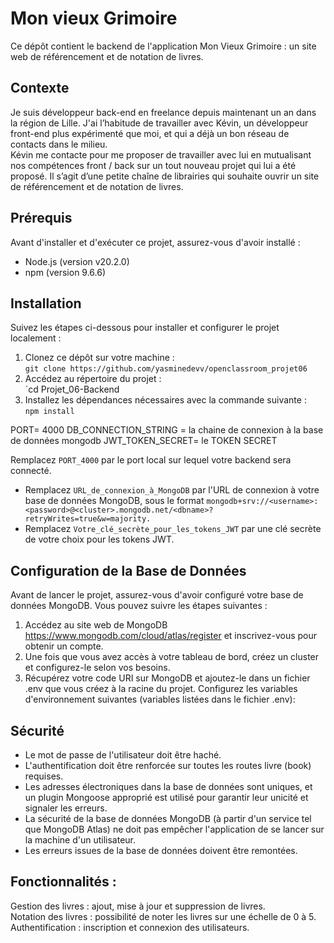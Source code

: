 # Mon vieux Grimoire

Ce dépôt contient le backend de l'application Mon Vieux Grimoire : un site web de référencement et de notation de livres.


## Contexte
Je suis développeur back-end en freelance depuis maintenant un an dans la région de Lille. J'ai l’habitude de travailler avec Kévin, un développeur front-end plus expérimenté que moi, et qui a déjà un bon réseau de contacts dans le milieu.  
Kévin me contacte pour me proposer de travailler avec lui en mutualisant nos compétences front / back sur un tout nouveau projet qui lui a été proposé. Il s’agit d’une petite chaîne de librairies qui souhaite ouvrir un site de référencement et de notation de livres.  

## Prérequis
Avant d'installer et d'exécuter ce projet, assurez-vous d'avoir installé :

-   Node.js (version v20.2.0)
-   npm (version 9.6.6)

## Installation

Suivez les étapes ci-dessous pour installer et configurer le projet localement :
1. Clonez ce dépôt sur votre machine :\
   `git clone https://github.com/yasminedevv/openclassroom_projet06`
2. Accédez au répertoire du projet :\
   `cd Projet_06-Backend
3. Installez les dépendances nécessaires avec la commande suivante :\
   `npm install`

PORT= 4000
DB_CONNECTION_STRING = la chaine de connexion à la base de données mongodb
JWT_TOKEN_SECRET= le TOKEN SECRET

 Remplacez `PORT_4000` par le port local sur lequel votre backend sera connecté.
-   Remplacez `URL_de_connexion_à_MongoDB` par l'URL de connexion à votre base de données MongoDB, sous le format `mongodb+srv://<username>:<password>@<cluster>.mongodb.net/<dbname>?retryWrites=true&w=majority.`
-   Remplacez `Votre_clé_secrète_pour_les_tokens_JWT` par une clé secrète de votre choix pour les tokens JWT.

## Configuration de la Base de Données
Avant de lancer le projet, assurez-vous d'avoir configuré votre base de données MongoDB. Vous pouvez suivre les étapes suivantes :
1. Accédez au site web de MongoDB https://www.mongodb.com/cloud/atlas/register et inscrivez-vous pour obtenir un compte.
2. Une fois que vous avez accès à votre tableau de bord, créez un cluster et configurez-le selon vos besoins.
3. Récupérez votre code URI sur MongoDB et ajoutez-le dans un fichier .env que vous créez à la racine du projet. Configurez les variables d'environnement suivantes (variables listées dans le fichier .env):

## Sécurité
- Le mot de passe de l'utilisateur doit être haché.
- L'authentification doit être renforcée sur toutes les routes livre (book) requises.
- Les adresses électroniques dans la base de données sont uniques, et un plugin Mongoose approprié est utilisé pour garantir leur unicité et signaler les erreurs.
- La sécurité de la base de données MongoDB (à partir d'un service tel que MongoDB Atlas) ne doit pas empêcher l'application de se lancer sur la machine d'un utilisateur.
- Les erreurs issues de la base de données doivent être remontées.

## Fonctionnalités :
Gestion des livres : ajout, mise à jour et suppression de livres.\
Notation des livres : possibilité de noter les livres sur une échelle de 0 à 5.\
Authentification : inscription et connexion des utilisateurs.
